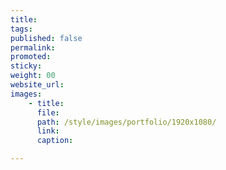 ```yaml
---
title:
tags:
published: false
permalink:
promoted:                                                                       # carousel: true = promoted to image carousel
sticky:                                                                         # carousel: true = first slide (css: active)
weight: 00                                                                      # carousel: sort order (reversed from high to low)
website_url:
images:
    - title:
      file:
      path: /style/images/portfolio/1920x1080/
      link:
      caption:

---
```

